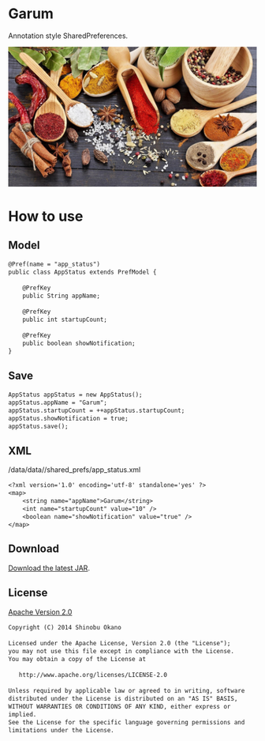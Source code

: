 # Garum

Annotation style SharedPreferences.

![Garum](image_garum.jpg)

# How to use

## Model

```
@Pref(name = "app_status")
public class AppStatus extends PrefModel {

    @PrefKey
    public String appName;

    @PrefKey
    public int startupCount;

    @PrefKey
    public boolean showNotification;
}
```

## Save

```
AppStatus appStatus = new AppStatus();
appStatus.appName = "Garum";
appStatus.startupCount = ++appStatus.startupCount;
appStatus.showNotification = true;
appStatus.save();
```

## XML

/data/data/<package name>/shared_prefs/app_status.xml

```
<?xml version='1.0' encoding='utf-8' standalone='yes' ?>
<map>
    <string name="appName">Garum</string>
    <int name="startupCount" value="10" />
    <boolean name="showNotification" value="true" />
</map>

```

## Download

[Download the latest JAR](https://github.com/operando/Garum/blob/gh-pages/latest_jar/garum-0.0.1.jar?raw=true).

## License

[Apache Version 2.0](http://www.apache.org/licenses/LICENSE-2.0.html)

    Copyright (C) 2014 Shinobu Okano

    Licensed under the Apache License, Version 2.0 (the "License");
    you may not use this file except in compliance with the License.
    You may obtain a copy of the License at

       http://www.apache.org/licenses/LICENSE-2.0

    Unless required by applicable law or agreed to in writing, software
    distributed under the License is distributed on an "AS IS" BASIS,
    WITHOUT WARRANTIES OR CONDITIONS OF ANY KIND, either express or implied.
    See the License for the specific language governing permissions and
    limitations under the License.